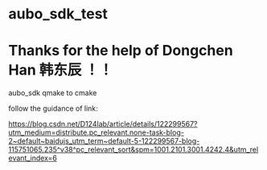 # aubo_sdk_test

# Thanks for the help of Dongchen Han 韩东辰 ！！

aubo_sdk qmake to cmake

follow the guidance of link:

https://blog.csdn.net/D124lab/article/details/122299567?utm_medium=distribute.pc_relevant.none-task-blog-2~default~baidujs_utm_term~default-5-122299567-blog-115751065.235^v38^pc_relevant_sort&spm=1001.2101.3001.4242.4&utm_relevant_index=6

